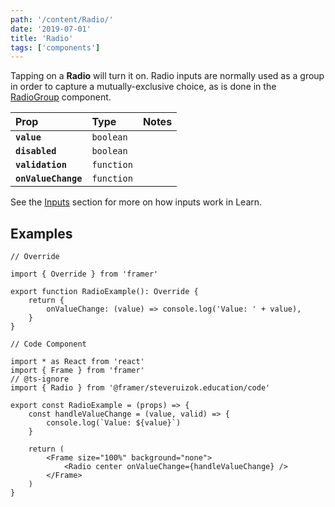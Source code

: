 ```yaml
---
path: '/content/Radio/'
date: '2019-07-01'
title: 'Radio'
tags: ['components']
---
```


Tapping on a **Radio** will turn it on. Radio inputs are normally used as a
group in order to capture a mutually-exclusive choice, as is done in the
[RadioGroup](RadioGroup) component.

| Prop                | Type       | Notes |
| :------------------ | :--------- | :---- |
| **`value`**         | `boolean`  |       |
| **`disabled`**      | `boolean`  |       |
| **`validation`**    | `function` |       |
| **`onValueChange`** | `function` |       |

See the [Inputs](Inputs) section for more on how inputs work in Learn.

## Examples

```tsx
// Override

import { Override } from 'framer'

export function RadioExample(): Override {
	return {
		onValueChange: (value) => console.log('Value: ' + value),
	}
}
```

```tsx
// Code Component

import * as React from 'react'
import { Frame } from 'framer'
// @ts-ignore
import { Radio } from '@framer/steveruizok.education/code'

export const RadioExample = (props) => {
	const handleValueChange = (value, valid) => {
		console.log(`Value: ${value}`)
	}

	return (
		<Frame size="100%" background="none">
			<Radio center onValueChange={handleValueChange} />
		</Frame>
	)
}
```
